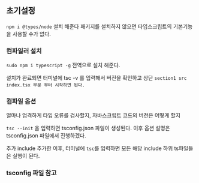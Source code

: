 ## 초기설정

`npm i @types/node` 설치 해준다
패키지를 설치하지 않으면 타입스크립트의 기본기능을 사용할 수가 없다.

### 컴파일러 설치

`sudo npm i typescript -g` 전역으로 설치 해준다.

설치가 완료되면 터미널에 tsc -v 를 입력해서 버전을 확인하고
상단 `section1 src index.tsx 부분 부터 시작하면 된다.`

### 컴파일 옵션

얼마나 엄격하게 타입 오류를 검사할지, 자바스크립트 코드의 버전은 어떻게 할지

`tsc --init` 을 입력하면 tsconfig.json 파일이 생성된다.
이후 옵션 설명은 tsconfig.json 파일에서 진행하겠다.

추가 include 추가한 이후, 터미널에 `tsc`를 입력하면 모든 해당 include 하위 ts파일들은 실행이 된다.

### tsconfig 파일 참고
